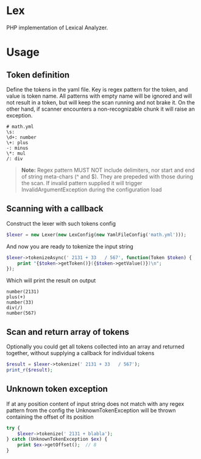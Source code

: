 
Lex
====

PHP implementation of Lexical Analyzer.


Usage
=====


Token definition
----------------

Define the tokens in the yaml file. Key is regex pattern for the token, and value is token name. All patterns with
empty name will be ignored and will not result in a token, but will keep the scan running and not brake it. On the
other hand, if scanner encounters a non-recognizable chunk it will raise an exception.
```
# math.yml
\s:
\d+: number
\+: plus
-: minus
\*: mul
/: div
```

> **Note:**
> Regex pattern MUST NOT include delimiters, nor start and end of string meta-chars (^ and $).
> They are prepeded with those during the scan.
> If invalid pattern supplied it will trigger InvalidArgumentException during the configuration load


Scanning with a callback
------------------------

Construct the lexer with such tokens config
``` php
$lexer = new Lexer(new LexConfig(new YamlFileConfig('math.yml')));
```

And now you are ready to tokenize the input string
``` php
$lexer->tokenizeAsync(' 2131 + 33   / 567', function(Token $token) {
    print "{$token->getToken()}({$token->getValue()})\n";
});
```

Which will print the result on output
```
number(2131)
plus(+)
number(33)
div(/)
number(567)
```

Scan and return array of tokens
-------------------------------

Optionally you could get all tokens collected into an array and returned together, without supplying a callback
for individual tokens
``` php
$result = $lexer->tokenize(' 2131 + 33   / 567');
print_r($result);
```

Unknown token exception
-----------------------

If at any position content of input string does not match with any regex pattern from the config
the UnknownTokenException will be thrown containing the offset of its position

``` php
try {
    $lexer->tokenize(' 2131 + blabla');
} catch (UnknownTokenException $ex) {
    print $ex->getOffset();  // 8
}
```

